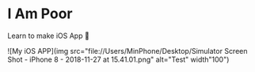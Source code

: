 # I Am Poor
Learn to make iOS App 📱

![My iOS APP](img src="file://Users/MinPhone/Desktop/Simulator Screen Shot - iPhone 8 - 2018-11-27 at 15.41.01.png" alt="Test" width"100")